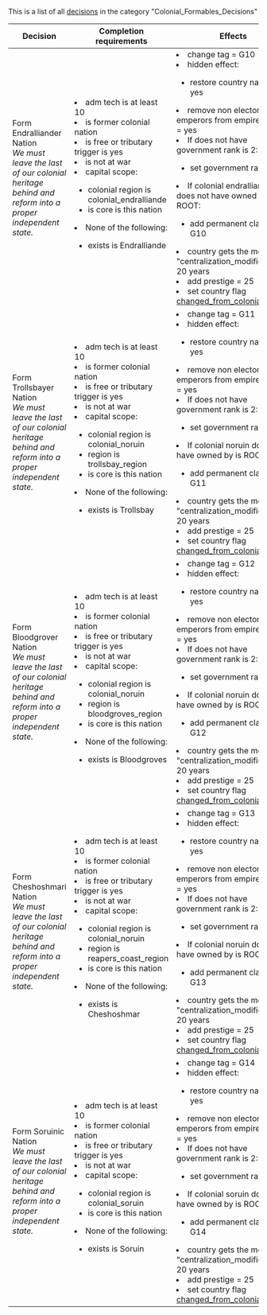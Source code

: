 This is a list of all [decisions](decisions.md) in the category "Colonial_Formables_Decisions"

| Decision | Completion requirements | Effects | Requirements to appear |
| ----- | ------ | ----- | ------ |
| <a name="endralliande_nation">Form Endralliander Nation</a><br />*We must leave the last of our colonial heritage behind and reform into a proper independent state.* | <li>adm tech is at least 10</li><li>is former colonial nation</li><li>is free or tributary trigger is yes</li><li>is not at war</li><li>capital scope:</li><ul><li>colonial region is colonial_endralliande</li><li>is core is this nation</li></ul><li>None of the following:</li><ul><li>exists is Endralliande</li></ul> | <li>change tag = G10</li><li>hidden effect:</li><ul><li>restore country name = yes</li></ul><li>remove non electors emperors from empire effect = yes</li><li>If does not have government rank is 2:</li><ul><li>set government rank = 2</li></ul><li>If colonial endralliande does not have owned by is ROOT:</li><ul><li>add permanent claim = G10</li></ul><li>country gets the modifier "centralization_modifier" for 20 years</li><li>add prestige = 25</li><li>set country flag [changed_from_colonial_nation](../flags/changed_from_colonial_nation.md)</li> | <li>Any of the following:</li><ul><li>is former colonial nation</li><li>is colonial nation</li></ul><li>None of the following:</li><ul><li>has country flag [changed_from_colonial_nation](../flags/changed_from_colonial_nation.md)</li></ul><li>was never end game tag trigger is yes</li><li>is not a nomad</li><li>new world is not random</li><li>colonial endralliande:</li><ul><li>owned by is this nation</li></ul> |
| <a name="trollsbay_nation">Form Trollsbayer Nation</a><br />*We must leave the last of our colonial heritage behind and reform into a proper independent state.* | <li>adm tech is at least 10</li><li>is former colonial nation</li><li>is free or tributary trigger is yes</li><li>is not at war</li><li>capital scope:</li><ul><li>colonial region is colonial_noruin</li><li>region is trollsbay_region</li><li>is core is this nation</li></ul><li>None of the following:</li><ul><li>exists is Trollsbay</li></ul> | <li>change tag = G11</li><li>hidden effect:</li><ul><li>restore country name = yes</li></ul><li>remove non electors emperors from empire effect = yes</li><li>If does not have government rank is 2:</li><ul><li>set government rank = 2</li></ul><li>If colonial noruin does not have owned by is ROOT:</li><ul><li>add permanent claim = G11</li></ul><li>country gets the modifier "centralization_modifier" for 20 years</li><li>add prestige = 25</li><li>set country flag [changed_from_colonial_nation](../flags/changed_from_colonial_nation.md)</li> | <li>Any of the following:</li><ul><li>is former colonial nation</li><li>is colonial nation</li></ul><li>None of the following:</li><ul><li>has country flag [changed_from_colonial_nation](../flags/changed_from_colonial_nation.md)</li></ul><li>was never end game tag trigger is yes</li><li>is not a nomad</li><li>new world is not random</li><li>colonial noruin:</li><ul><li>owned by is this nation</li></ul> |
| <a name="bloodgroves_nation">Form Bloodgrover Nation</a><br />*We must leave the last of our colonial heritage behind and reform into a proper independent state.* | <li>adm tech is at least 10</li><li>is former colonial nation</li><li>is free or tributary trigger is yes</li><li>is not at war</li><li>capital scope:</li><ul><li>colonial region is colonial_noruin</li><li>region is bloodgroves_region</li><li>is core is this nation</li></ul><li>None of the following:</li><ul><li>exists is Bloodgroves</li></ul> | <li>change tag = G12</li><li>hidden effect:</li><ul><li>restore country name = yes</li></ul><li>remove non electors emperors from empire effect = yes</li><li>If does not have government rank is 2:</li><ul><li>set government rank = 2</li></ul><li>If colonial noruin does not have owned by is ROOT:</li><ul><li>add permanent claim = G12</li></ul><li>country gets the modifier "centralization_modifier" for 20 years</li><li>add prestige = 25</li><li>set country flag [changed_from_colonial_nation](../flags/changed_from_colonial_nation.md)</li> | <li>Any of the following:</li><ul><li>is former colonial nation</li><li>is colonial nation</li></ul><li>None of the following:</li><ul><li>has country flag [changed_from_colonial_nation](../flags/changed_from_colonial_nation.md)</li></ul><li>was never end game tag trigger is yes</li><li>is not a nomad</li><li>new world is not random</li><li>colonial noruin:</li><ul><li>owned by is this nation</li></ul> |
| <a name="cheshoshmar_nation">Form Cheshoshmari Nation</a><br />*We must leave the last of our colonial heritage behind and reform into a proper independent state.* | <li>adm tech is at least 10</li><li>is former colonial nation</li><li>is free or tributary trigger is yes</li><li>is not at war</li><li>capital scope:</li><ul><li>colonial region is colonial_noruin</li><li>region is reapers_coast_region</li><li>is core is this nation</li></ul><li>None of the following:</li><ul><li>exists is Cheshoshmar</li></ul> | <li>change tag = G13</li><li>hidden effect:</li><ul><li>restore country name = yes</li></ul><li>remove non electors emperors from empire effect = yes</li><li>If does not have government rank is 2:</li><ul><li>set government rank = 2</li></ul><li>If colonial noruin does not have owned by is ROOT:</li><ul><li>add permanent claim = G13</li></ul><li>country gets the modifier "centralization_modifier" for 20 years</li><li>add prestige = 25</li><li>set country flag [changed_from_colonial_nation](../flags/changed_from_colonial_nation.md)</li> | <li>Any of the following:</li><ul><li>is former colonial nation</li><li>is colonial nation</li></ul><li>None of the following:</li><ul><li>has country flag [changed_from_colonial_nation](../flags/changed_from_colonial_nation.md)</li></ul><li>was never end game tag trigger is yes</li><li>is not a nomad</li><li>new world is not random</li><li>colonial noruin:</li><ul><li>owned by is this nation</li></ul> |
| <a name="soruin_nation">Form Soruinic Nation</a><br />*We must leave the last of our colonial heritage behind and reform into a proper independent state.* | <li>adm tech is at least 10</li><li>is former colonial nation</li><li>is free or tributary trigger is yes</li><li>is not at war</li><li>capital scope:</li><ul><li>colonial region is colonial_soruin</li><li>is core is this nation</li></ul><li>None of the following:</li><ul><li>exists is Soruin</li></ul> | <li>change tag = G14</li><li>hidden effect:</li><ul><li>restore country name = yes</li></ul><li>remove non electors emperors from empire effect = yes</li><li>If does not have government rank is 2:</li><ul><li>set government rank = 2</li></ul><li>If colonial soruin does not have owned by is ROOT:</li><ul><li>add permanent claim = G14</li></ul><li>country gets the modifier "centralization_modifier" for 20 years</li><li>add prestige = 25</li><li>set country flag [changed_from_colonial_nation](../flags/changed_from_colonial_nation.md)</li> | <li>Any of the following:</li><ul><li>is former colonial nation</li><li>is colonial nation</li></ul><li>None of the following:</li><ul><li>has country flag [changed_from_colonial_nation](../flags/changed_from_colonial_nation.md)</li></ul><li>was never end game tag trigger is yes</li><li>is not a nomad</li><li>new world is not random</li><li>colonial soruin:</li><ul><li>owned by is this nation</li></ul> |
